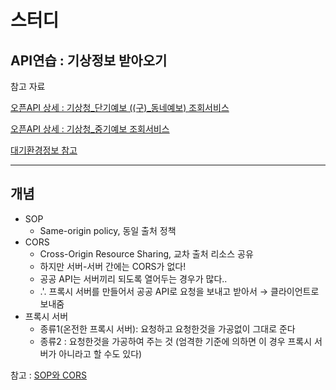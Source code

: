 # 스터디
## API연습 : 기상정보 받아오기

참고 자료

[오픈API 상세 : 기상청_단기예보 ((구)_동네예보) 조회서비스](https://www.data.go.kr/data/15084084/openapi.do)

[오픈API 상세 : 기상청_중기예보 조회서비스](https://www.data.go.kr/data/15059468/openapi.do)

[대기환경정보 참고](https://cleanair.seoul.go.kr/information/info11#emergency-response)

---

## 개념
- SOP
    - Same-origin policy, 동일 출처 정책
- CORS
    - Cross-Origin Resource Sharing, 교차 출처 리소스 공유
    - 하지만 서버-서버 간에는 CORS가 없다!
    - 공공 API는 서버끼리 되도록 열어두는 경우가 많다..
    - .'. 프록시 서버를 만들어서 공공 API로 요청을 보내고 받아서 → 클라이언트로 보내줌
- 프록시 서버
    - 종류1(온전한 프록시 서버): 요청하고 요청한것을 가공없이 그대로 준다
    - 종류2 : 요청한것을 가공하여 주는 것 (엄격한 기준에 의하면 이 경우 프록시 서버가 아니라고 할 수도 있다)

참고 : [SOP와 CORS](https://velog.io/@jesop/SOP%EC%99%80-CORS)
